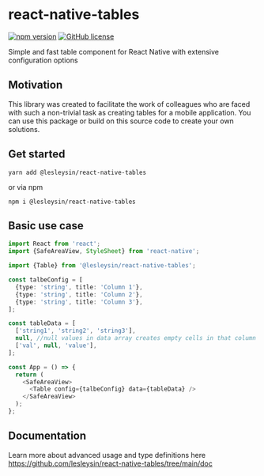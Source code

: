 # react-native-tables

[![npm version](https://badge.fury.io/js/@lesleysin%2Freact-native-tables.svg)](https://badge.fury.io/js/@lesleysin%2Freact-native-tables) [![GitHub license](https://img.shields.io/github/license/Naereen/StrapDown.js.svg)](https://github.com/Naereen/StrapDown.js/blob/master/LICENSE)

Simple and fast table component for React Native with extensive configuration options

## Motivation

This library was created to facilitate the work of colleagues who are faced with such a non-trivial task as creating tables for a mobile application. You can use this package or build on this source code to create your own solutions.

## Get started

```
yarn add @lesleysin/react-native-tables
```

or via npm

```
npm i @lesleysin/react-native-tables
```

## Basic use case

```Typescript
import React from 'react';
import {SafeAreaView, StyleSheet} from 'react-native';

import {Table} from '@lesleysin/react-native-tables';

const talbeConfig = [
  {type: 'string', title: 'Column 1'},
  {type: 'string', title: 'Column 2'},
  {type: 'string', title: 'Column 3'},
];

const tableData = [
  ['string1', 'string2', 'string3'],
  null, //null values in data array creates empty cells in that column
  ['val', null, 'value'],
];

const App = () => {
  return (
    <SafeAreaView>
      <Table config={talbeConfig} data={tableData} />
    </SafeAreaView>
  );
};
```

## Documentation

Learn more about advanced usage and type definitions here https://github.com/lesleysin/react-native-tables/tree/main/doc
